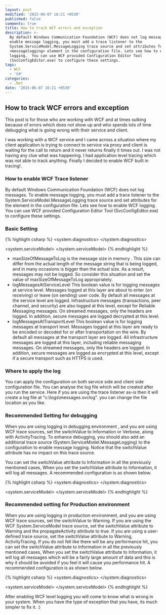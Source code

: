 ```yaml
---
layout: post
modified: '2015-06-07 16:21 +0530'
published: false
comments: true
title: How to track WCF errors and exception
description: >-
  By default Windows Communication Foundation (WCF) does not log messages. To
  enable message logging, you must add a trace listener to the
  System.ServiceModel.MessageLogging trace source and set attributes for the
  <messagelogging> element in the configuration file. Lets see how to enable WCF
  logging.  You can use WCF provided Configuration Editor Tool
  (SvcConfigEditor.exe) to configure these settings.
tags:
  - WCF
  - 'C#'
categories:
  - .Net
date: '2015-06-07 16:21 +0530'
---
```

## How to track WCF errors and exception

This post is for those who are working with WCF and at times sulking because of errors which does not show up and who spends lots of time debugging what is going wrong with their service and client.

I was working with a WCF service and I came across a situation where my client application is trying to connect to service via proxy and client is waiting for the call to return and it never returns finally it times out. I was not having any clue what was happening. I had application level tracing which was not able to track anything. Finally I decided to  enable WCF built in tracing!.

### How to enable WCF Trace listener
By default Windows Communication Foundation (WCF) does not log messages. To enable message logging, you must add a trace listener to the System.ServiceModel.MessageLogging trace source and set attributes for the <messagelogging> element in the configuration file. Lets see how to enable WCF logging.  You can use WCF provided Configuration Editor Tool (SvcConfigEditor.exe) to configure these settings.

### Basic Setting
{% highlight csharp %}
<system.diagnostics>
  <sources>
      <source name="System.ServiceModel.MessageLogging">
        <listeners>
                 <add name="messages"
                 type="System.Diagnostics.XmlWriterTraceListener"
                 initializeData="c:\logs\messages.svclog" />
          </listeners>
      </source>
    </sources>
</system.diagnostics>

<system.serviceModel>
  <diagnostics>
    <messageLogging 
         logEntireMessage="true" 
         logMalformedMessages="false"
         logMessagesAtServiceLevel="true" 
         logMessagesAtTransportLevel="false"
         maxMessagesToLog="3000"
         maxSizeOfMessageToLog="2000"/>
  </diagnostics>
</system.serviceModel>
{% endhighlight %}

- maxSizeOfMessageToLog is the message size in memory . This size can differ from the actual length of the message string that is being logged, and in many occasions is bigger than the actual size. As a result, messages may not be logged. So consider this situation and set the value of maxSizeOfMessageToLog appropriately.
- logMessagesAtServiceLevel This boolean value is for logging messages at service level. Messages logged at this layer are about to enter (on receiving) or leave (on sending) user code. By default all messages at the service level are logged. Infrastructure messages (transactions, peer channel, and security) are also logged at this level, except for Reliable Messaging messages. On streamed messages, only the headers are logged. In addition, secure messages are logged decrypted at this level.
- logMessagesAtTransportLevel This boolean value is for logging messages at transport level. Messages logged at this layer are ready to be encoded or decoded for or after transportation on the wire. By default all messages at the transport layer are logged. All infrastructure messages are logged at this layer, including reliable messaging messages. On streamed messages, only the headers are logged. In addition, secure messages are logged as encrypted at this level, except if a secure transport such as HTTPS is used.

### Where to apply the log
You can apply the configuration on both service side and client side configuration file. You can analyse the log file which will be created after you run the service. Here if you are using the trace listener as-is then it will create a log file at "c:\logs\messages.svclog". you can change the file location as you like.

### Recommended Setting for debugging

When you are using logging in  debugging environment , and you are using WCF trace sources, set the switchValue to Information or Verbose, along with ActivityTracing. To enhance debugging, you should also add an additional trace source (System.ServiceModel.MessageLogging) to the configuration to enable message logging. Notice that the switchValue attribute has no impact on this trace source.

You can set the switchValue attribute to Information in all the previously mentioned cases, When you set the switchValue attribute to Information, it will log all messages. A recommended configuration is as shown below.

{% highlight csharp %}
<configuration>
 <system.diagnostics>
  <sources>
    <source name="System.ServiceModel" switchValue="Information,
 ActivityTracing"
            propagateActivity="true" >
      <listeners>
        <add name="xml"/>
      </listeners>
    </source>
    <source name="System.ServiceModel.MessageLogging">
      <listeners>
        <add name="xml"/>
      </listeners>
    </source>
    <source name="myUserTraceSource" switchValue="Information, ActivityTracing">
      <listeners>
        <add name="xml"/>
      </listeners>
    </source>
  </sources>
  <sharedListeners>
    <add name="xml"
         type="System.Diagnostics.XmlWriterTraceListener"
               initializeData="C:\logs\Traces.svclog" />
  </sharedListeners>
 </system.diagnostics>

 <system.serviceModel>
  <diagnostics wmiProviderEnabled="true">
      <messageLogging 
           logEntireMessage="true" 
           logMalformedMessages="true"
           logMessagesAtServiceLevel="true" 
           logMessagesAtTransportLevel="true"
           maxMessagesToLog="3000" 
       />
  </diagnostics>
 </system.serviceModel>
</configuration>
{% endhighlight %}

### Recommended setting for Production environment

When you are using logging in production environment, and you are using WCF trace sources, set the switchValue to Warning. If you are using the WCF System.ServiceModel trace source, set the switchValue attribute to Warning and the propagateActivity attribute to true. If you are using a user-defined trace source, set the switchValue attribute to Warning, ActivityTracing. If you do not fell like there will be any performance hit, you can set the switchValue attribute to Information in all the previously mentioned cases, When you set the switchValue attribute to Information, it will log all messages which will be a fairly large amount of data and this is why it should be avoided if you feel it will cause you performance hit. A recommended configuration is as shown below.

{% highlight csharp %}
<configuration>
 <system.diagnostics>
  <sources>
    <source name="System.ServiceModel" switchValue="Warning"
            propagateActivity="true" >
      <listeners>
        <add name="xml"/>
      </listeners>
    </source>
    <source name="myUserTraceSource"
            switchValue="Warning, ActivityTracing">
      <listeners>
        <add name="xml"/>
      </listeners>
    </source>
  </sources>
  <sharedListeners>
    <add name="xml"
         type="System.Diagnostics.XmlWriterTraceListener"
               initializeData="C:\logs\Traces.svclog" />
  </sharedListeners>
 </system.diagnostics>

<system.serviceModel>
  <diagnostics wmiProviderEnabled="true">
  </diagnostics>
 </system.serviceModel>
</configuration>
{% endhighlight %}

After enabling WCF level logging you will come to know what is wrong in your system. When you have the type of exception that you have, its much simpler to fix it. :)

